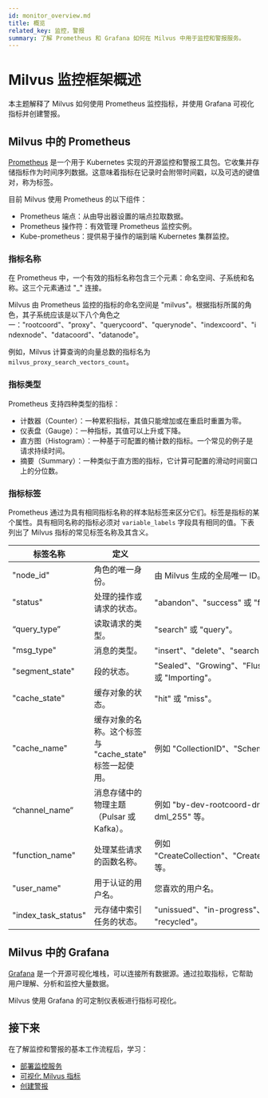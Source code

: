 ```yaml
---
id: monitor_overview.md
title: 概览
related_key: 监控，警报
summary: 了解 Prometheus 和 Grafana 如何在 Milvus 中用于监控和警报服务。
---
```


# Milvus 监控框架概述

本主题解释了 Milvus 如何使用 Prometheus 监控指标，并使用 Grafana 可视化指标并创建警报。

## Milvus 中的 Prometheus

[Prometheus](https://prometheus.io/docs/introduction/overview/) 是一个用于 Kubernetes 实现的开源监控和警报工具包。它收集并存储指标作为时间序列数据。这意味着指标在记录时会附带时间戳，以及可选的键值对，称为标签。

目前 Milvus 使用 Prometheus 的以下组件：

- Prometheus 端点：从由导出器设置的端点拉取数据。
- Prometheus 操作符：有效管理 Prometheus 监控实例。
- Kube-prometheus：提供易于操作的端到端 Kubernetes 集群监控。

### 指标名称

在 Prometheus 中，一个有效的指标名称包含三个元素：命名空间、子系统和名称。这三个元素通过 "_" 连接。

Milvus 由 Prometheus 监控的指标的命名空间是 "milvus"。根据指标所属的角色，其子系统应该是以下八个角色之一："rootcoord"、"proxy"、"querycoord"、"querynode"、"indexcoord"、"indexnode"、"datacoord"、"datanode"。

例如，Milvus 计算查询的向量总数的指标名为 `milvus_proxy_search_vectors_count`。

### 指标类型

Prometheus 支持四种类型的指标：

- 计数器（Counter）：一种累积指标，其值只能增加或在重启时重置为零。
- 仪表盘（Gauge）：一种指标，其值可以上升或下降。
- 直方图（Histogram）：一种基于可配置的桶计数的指标。一个常见的例子是请求持续时间。
- 摘要（Summary）：一种类似于直方图的指标，它计算可配置的滑动时间窗口上的分位数。

### 指标标签

Prometheus 通过为具有相同指标名称的样本贴标签来区分它们。标签是指标的某个属性。具有相同名称的指标必须对 `variable_labels` 字段具有相同的值。下表列出了 Milvus 指标的常见标签名称及其含义。

| 标签名称 | 定义 | 值 |
|---|---|---|
| "node_id" | 角色的唯一身份。 | 由 Milvus 生成的全局唯一 ID。 |
| "status" | 处理的操作或请求的状态。 | "abandon"、"success" 或 "fail"。 |
| “query_type” | 读取请求的类型。 | "search" 或 "query"。 |
| "msg_type" | 消息的类型。 | "insert"、"delete"、"search" 或 "query"。 |
| "segment_state" | 段的状态。 | "Sealed"、"Growing"、"Flushed"、"Flushing"、"Dropped" 或 "Importing"。 |
| "cache_state" | 缓存对象的状态。 | "hit" 或 "miss"。 |
| "cache_name" | 缓存对象的名称。这个标签与 "cache_state" 标签一起使用。 | 例如 "CollectionID"、"Schema" 等。 |
| “channel_name” | 消息存储中的物理主题（Pulsar 或 Kafka）。 | 例如 "by-dev-rootcoord-dml_0"、"by-dev-rootcoord-dml_255" 等。 |
| "function_name" | 处理某些请求的函数名称。 | 例如 "CreateCollection"、"CreatePartition"、"CreateIndex" 等。 |
| "user_name" | 用于认证的用户名。 | 您喜欢的用户名。 |
| "index_task_status" | 元存储中索引任务的状态。 | "unissued"、"in-progress"、"failed"、"finished" 或 "recycled"。 |

## Milvus 中的 Grafana

[Grafana](https://grafana.com/docs/grafana/latest/introduction/) 是一个开源可视化堆栈，可以连接所有数据源。通过拉取指标，它帮助用户理解、分析和监控大量数据。

Milvus 使用 Grafana 的可定制仪表板进行指标可视化。

## 接下来

在了解监控和警报的基本工作流程后，学习：

- [部署监控服务](monitor.md)
- [可视化 Milvus 指标](visualize.md)
- [创建警报](alert.md)